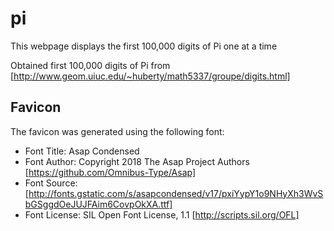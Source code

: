 # pi
This webpage displays the first 100,000 digits of Pi one at a time

Obtained first 100,000 digits of Pi from 
[http://www.geom.uiuc.edu/~huberty/math5337/groupe/digits.html]


## Favicon
The favicon was generated using the following font:
- Font Title: Asap Condensed
- Font Author: Copyright 2018 The Asap Project Authors [https://github.com/Omnibus-Type/Asap]
- Font Source: [http://fonts.gstatic.com/s/asapcondensed/v17/pxiYypY1o9NHyXh3WvSbGSggdOeJUJFAim6CovpOkXA.ttf]
- Font License: SIL Open Font License, 1.1 [http://scripts.sil.org/OFL]

